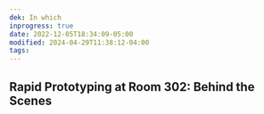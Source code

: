 ```yaml
---
dek: In which
inprogress: true
date: 2022-12-05T18:34:09-05:00
modified: 2024-04-29T11:38:12-04:00
tags:
---
```


## Rapid Prototyping at Room 302: Behind the Scenes
